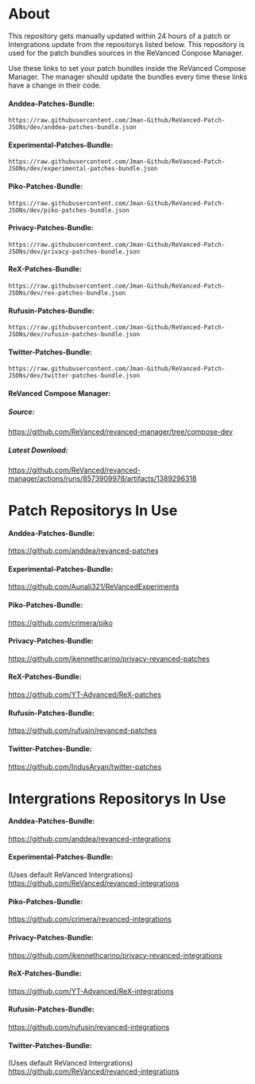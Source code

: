 # About

This repository gets manually updated within 24 hours of a patch or Intergrations update from the repositorys listed below. This repository is used for the patch bundles sources in the ReVanced Conpose Manager.

Use these links to set your patch bundles inside the ReVanced Compose Manager. The manager should update the bundles every time these links have a change in their code.

#### Anddea-Patches-Bundle:
```https://raw.githubusercontent.com/Jman-Github/ReVanced-Patch-JSONs/dev/anddea-patches-bundle.json```

#### Experimental-Patches-Bundle:
```https://raw.githubusercontent.com/Jman-Github/ReVanced-Patch-JSONs/dev/experimental-patches-bundle.json```

#### Piko-Patches-Bundle:
```https://raw.githubusercontent.com/Jman-Github/ReVanced-Patch-JSONs/dev/piko-patches-bundle.json```

#### Privacy-Patches-Bundle:
```https://raw.githubusercontent.com/Jman-Github/ReVanced-Patch-JSONs/dev/privacy-patches-bundle.json```

#### ReX-Patches-Bundle:
```https://raw.githubusercontent.com/Jman-Github/ReVanced-Patch-JSONs/dev/rex-patches-bundle.json```

#### Rufusin-Patches-Bundle:
```https://raw.githubusercontent.com/Jman-Github/ReVanced-Patch-JSONs/dev/rufusin-patches-bundle.json```

#### Twitter-Patches-Bundle:
```https://raw.githubusercontent.com/Jman-Github/ReVanced-Patch-JSONs/dev/twitter-patches-bundle.json```

#### ReVanced Compose Manager:
##### Source:
https://github.com/ReVanced/revanced-manager/tree/compose-dev
##### Latest Download:
https://github.com/ReVanced/revanced-manager/actions/runs/8573909978/artifacts/1389296318

# Patch Repositorys In Use

#### Anddea-Patches-Bundle:
https://github.com/anddea/revanced-patches

#### Experimental-Patches-Bundle:
https://github.com/Aunali321/ReVancedExperiments

#### Piko-Patches-Bundle:
https://github.com/crimera/piko

#### Privacy-Patches-Bundle:
https://github.com/jkennethcarino/privacy-revanced-patches

#### ReX-Patches-Bundle:
https://github.com/YT-Advanced/ReX-patches

#### Rufusin-Patches-Bundle:
https://github.com/rufusin/revanced-patches

#### Twitter-Patches-Bundle:
https://github.com/IndusAryan/twitter-patches


# Intergrations Repositorys In Use

#### Anddea-Patches-Bundle:
https://github.com/anddea/revanced-integrations

#### Experimental-Patches-Bundle:
(Uses default ReVanced Intergrations)
https://github.com/ReVanced/revanced-integrations

#### Piko-Patches-Bundle:
https://github.com/crimera/revanced-integrations

#### Privacy-Patches-Bundle:
https://github.com/jkennethcarino/privacy-revanced-integrations

#### ReX-Patches-Bundle:
https://github.com/YT-Advanced/ReX-integrations

#### Rufusin-Patches-Bundle:
https://github.com/rufusin/revanced-integrations

#### Twitter-Patches-Bundle:
(Uses default ReVanced Intergrations)
https://github.com/ReVanced/revanced-integrations



